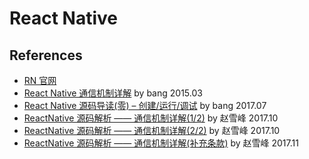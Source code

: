 # React Native

## References
- [RN 官网](http://facebook.github.io/react-native/)
- [React Native 通信机制详解](http://blog.cnbang.net/tech/2698/) by bang 2015.03
- [React Native 源码导读(零) – 创建/运行/调试](http://blog.cnbang.net/tech/3461/) by bang 2017.07
- [ReactNative 源码解析 —— 通信机制详解(1/2)](http://zxfcumtcs.github.io/2017/10/08/ReactNativeCommunicationMechanism/) by 赵雪峰 2017.10
- [ReactNative 源码解析 —— 通信机制详解(2/2)](http://zxfcumtcs.github.io/2017/10/12/ReactNativeCommunicationMechanism2/) by 赵雪峰 2017.10
- [ReactNative 源码解析 —— 通信机制详解(补充条款)](http://zxfcumtcs.github.io/2017/11/22/RNCommunicationMechanism-AdditionalTerms/) by 赵雪峰 2017.11